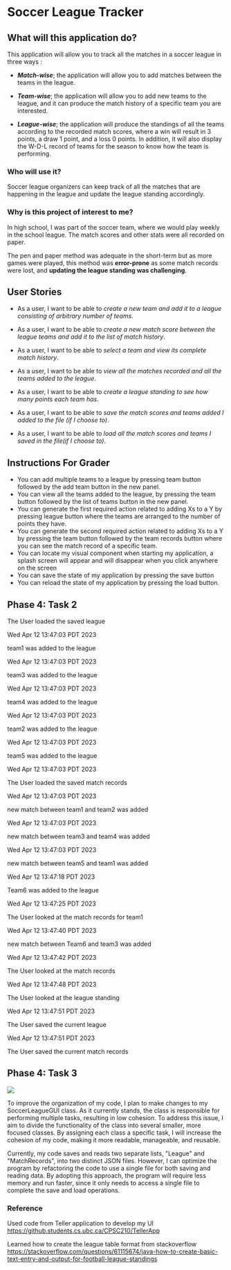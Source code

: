 # Soccer League Tracker
## What will this application do?
This application will allow you to track all the matches in a soccer league in three ways :

* ***Match-wise***; the application will allow you to add matches between the teams in the league.


* ***Team-wise***; the application will allow you to add new teams to the league, and it can produce the match history of a specific team you are interested. 


* ***League-wise***; the application will produce the standings of all the teams according to the recorded match scores,
where a win will result in 3 points, a draw 1 point, and a loss 0 points. In addition, it will also display the W-D-L record of teams for the season to know how the team is performing.


### Who will use it?
Soccer league organizers can keep track of all the matches that are happening in the
league and update the league standing accordingly.

### Why is this project of interest to me?
In high school, I was part of the soccer team, where we would play weekly in the school league. The match scores and
other stats were all recorded on paper.

The pen and paper method was  adequate in the short-term but as
more games were played, this method was **error-prone** as some match records
were lost, and **updating the league standing was challenging**.




## User Stories
* As a user, I want to be able to *create a new team and add it to a league consisting of arbitrary number of teams*.


* As a user, I want to be able to *create a new match score between the league teams and add it to the list of match history*.


* As a user, I want to be able to *select a team and view its complete match history*.


* As a user, I want to be able to *view all the matches recorded and all the teams added to the league*.


* As a user, I want to be able to *create a league standing to see how many points each team has*.


* As a user, I want to be able to *save the match scores and teams added I added to the file (if I choose to)*.


* As a user, I want to be able to *load all the match scores and teams I saved in the file(if I choose to)*.

## Instructions For Grader

- You can add multiple teams to a league by pressing team button followed by the add team button in the new panel.
- You can view all the teams added to the league, by pressing the team button followed by the list of teams 
button in the new panel.
- You can generate the first required action related to adding Xs to a Y by pressing league button where the teams
are arranged to the number of points they have.
- You can generate the second required action related to adding Xs to a Y by pressing the team button followed by
the team records button where you can see the match record of a specific team.
- You can locate my visual component when starting my application, a splash screen will appear and will 
disappear when you click anywhere on the screen
- You can save the state of my application by pressing the save button
- You can reload the state of my application by pressing the load button.

## Phase 4: Task 2
The User loaded the saved league

Wed Apr 12 13:47:03 PDT 2023

team1 was added to the league

Wed Apr 12 13:47:03 PDT 2023

team3 was added to the league

Wed Apr 12 13:47:03 PDT 2023

team4 was added to the league

Wed Apr 12 13:47:03 PDT 2023

team2 was added to the league

Wed Apr 12 13:47:03 PDT 2023

team5 was added to the league

Wed Apr 12 13:47:03 PDT 2023

The User loaded the saved match records

Wed Apr 12 13:47:03 PDT 2023

new match between team1 and team2 was added

Wed Apr 12 13:47:03 PDT 2023

new match between team3 and team4 was added

Wed Apr 12 13:47:03 PDT 2023

new match between team5 and team1 was added

Wed Apr 12 13:47:18 PDT 2023

Team6 was added to the league

Wed Apr 12 13:47:25 PDT 2023

The User looked at the match records for team1

Wed Apr 12 13:47:40 PDT 2023

new match between Team6 and team3 was added

Wed Apr 12 13:47:42 PDT 2023

The User looked at the match records

Wed Apr 12 13:47:48 PDT 2023

The User looked at the league standing

Wed Apr 12 13:47:51 PDT 2023

The User saved the current league

Wed Apr 12 13:47:51 PDT 2023

The User saved the current match records


## Phase 4: Task 3

<img src="UML_Design-Diagram.png">

To improve the organization of my code, I plan to make changes to my SoccerLeagueGUI class. 
As it currently stands, the class is responsible for performing multiple tasks, resulting in low cohesion.
To address this issue, I aim to divide the functionality of the class into several smaller, more focused classes.
By assigning each class a specific task, I will increase the cohesion of my code, making it more readable, manageable, 
and reusable.

Currently, my code saves and reads two separate lists, "League" and "MatchRecords", 
into two distinct JSON files. However, I can  optimize the program by refactoring the code to use a single file for 
both saving and reading data. By adopting this approach, the program will require less memory and run faster, 
since it only needs to access a single file to complete the save and load operations.



### Reference 
Used code from Teller application to develop my UI
https://github.students.cs.ubc.ca/CPSC210/TellerApp

Learned how to create the league table format from stackoverflow
https://stackoverflow.com/questions/61115674/java-how-to-create-basic-text-entry-and-output-for-football-league-standings